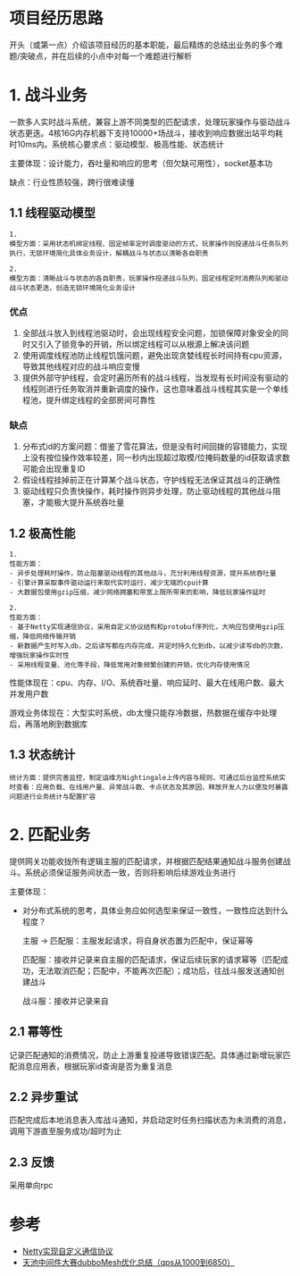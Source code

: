 # **项目经历思路**

开头（或第一点）介绍该项目经历的基本职能，最后精炼的总结出业务的多个难题/突破点，并在后续的小点中对每一个难题进行解析

# **1. 战斗业务**

一款多人实时战斗系统，兼容上游不同类型的匹配请求，处理玩家操作与驱动战斗状态更迭。4核16G内存机器下支持10000+场战斗，接收到响应数据出站平均耗时10ms内。系统核心要求点：驱动模型、极高性能、状态统计

主要体现：设计能力，吞吐量和响应的思考（但欠缺可用性），socket基本功

缺点：行业性质较强，跨行很难读懂

## **1.1 线程驱动模型**

    1.
    模型方面：采用状态机绑定线程、固定帧率定时调度驱动的方式，玩家操作则投递战斗任务队列执行，无锁环境简化具体业务设计，解耦战斗与状态以清晰各自职责

    2.
    模型方面：清晰战斗与状态的各自职责，玩家操作投递战斗队列，固定线程定时消费队列和驱动战斗状态更迭，创造无锁环境简化业务设计

### 优点

1. 全部战斗放入到线程池驱动时，会出现线程安全问题，加锁保障对象安全的同时又引入了锁竞争的开销，所以绑定线程可以从根源上解决该问题
2. 使用调度线程池防止线程饥饿问题，避免出现贪婪线程长时间持有cpu资源，导致其他线程对应的战斗响应变慢
3. 提供外部守护线程，会定时遍历所有的战斗线程，当发现有长时间没有驱动的线程则进行任务取消并重新调度的操作，这也意味着战斗线程其实是一个单线程池，提升绑定线程的全部房间可靠性

### 缺点

1. 分布式id的方案问题：借鉴了雪花算法，但是没有时间回拨的容错能力，实现上没有按位操作效率较差，同一秒内出现超过取模/位掩码数量的id获取请求数可能会出现重复ID
2. 假设线程挂掉前正在计算某个战斗状态，守护线程无法保证其战斗的正确性
3. 驱动线程只负责快操作，耗时操作则异步处理，防止驱动线程的其他战斗阻塞，才能极大提升系统吞吐量

## **1.2 极高性能**

    1.
    性能方面：
    - 异步处理耗时操作，防止阻塞驱动线程的其他战斗，充分利用线程资源，提升系统吞吐量
    - 引擎计算采取事件驱动运行来取代实时运行，减少无端的cpu计算
    - 大数据包使用gzip压缩，减少网络拥塞和带宽上限所带来的影响，降低玩家操作延时

    2.
    性能方面：
    - 基于Netty实现通信协议，采用自定义协议结构和protobuf序列化，大响应包使用gzip压缩，降低网络传输开销
    - 新数据产生时写入db，之后读写都在内存完成，并定时持久化到db，以减少读写db的次数，增强玩家操作实时性
    - 采用线程变量、池化等手段，降低常用对象频繁创建的开销，优化内存使用情况

性能体现在：cpu、内存、I/O、系统吞吐量、响应延时、最大在线用户数、最大并发用户数

游戏业务体现在：大型实时系统，db太慢只能存冷数据，热数据在缓存中处理后，再落地刷到数据库

## **1.3 状态统计**

    统计方面：提供完善监控，制定运维方Nightingale上传内容与规则，可通过后台监控系统实时查看：应用负载、在线用户量、异常战斗数、卡点状态及其原因，释放开发人力以便及时暴露问题进行业务统计与配置扩容

# **2. 匹配业务**

提供网关功能收拢所有逻辑主服的匹配请求，并根据匹配结果通知战斗服务创建战斗。系统必须保证服务间状态一致，否则将影响后续游戏业务进行

<!-- 状态一致：

并发安全： -->

<!-- 主要体现：上下游一致性，可用性，业务能力，负载 -->

主要体现：

- 对分布式系统的思考，具体业务应如何选型来保证一致性，一致性应达到什么程度？

    主服 -> 匹配服：主服发起请求，将自身状态置为匹配中，保证幂等

    匹配服：接收并记录来自主服的匹配请求，保证后续玩家的请求幂等（匹配成功，无法取消匹配；匹配中，不能再次匹配）；成功后，往战斗服发送通知创建战斗

    战斗服：接收并记录来自

## **2.1 幂等性**

记录匹配通知的消费情况，防止上游重复投递导致错误匹配。具体通过新增玩家匹配消息应用表，根据玩家id查询是否为重复消息

## **2.2 异步重试**

匹配完成后本地消息表入库战斗通知，并启动定时任务扫描状态为未消费的消息，调用下游直至服务成功/超时为止

## **2.3 反馈**

采用单向rpc

# 参考
- [Netty实现自定义通信协议](https://www.cnblogs.com/sunnick/p/13915420.html)
- [天池中间件大赛dubboMesh优化总结（qps从1000到6850）](https://mp.weixin.qq.com/s/M9QY-Oe9xdLW2plFNlraFw)